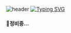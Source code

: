 ![header](https://capsule-render.vercel.app/api?type=soft&color=gradient&height=100&section=header&text=B8angho&fontSize=90&FontAliignY=45)
<a href="https://git.io/typing-svg"><img src="https://readme-typing-svg.herokuapp.com?font=Oleo+Script+Swash+Caps&pause=1000&color=A068F7&center=true&multiline=true&width=435&height=70&lines=Don't+dream%2C+Be+it;Present+is+present" alt="Typing SVG" /></a>
<h4>📣정비중...</h4>

<!--
**devpla/devpla** is a ✨ _special_ ✨ repository because its `README.md` (this file) appears on your GitHub profile.

Here are some ideas to get you started:

- 🔭 I’m currently working on ...
- 🌱 I’m currently learning ...
- 👯 I’m looking to collaborate on ...
- 🤔 I’m looking for help with ...
- 💬 Ask me about ...
- 📫 How to reach me: ...
- 😄 Pronouns: ...
- ⚡ Fun fact: ...
  -->
